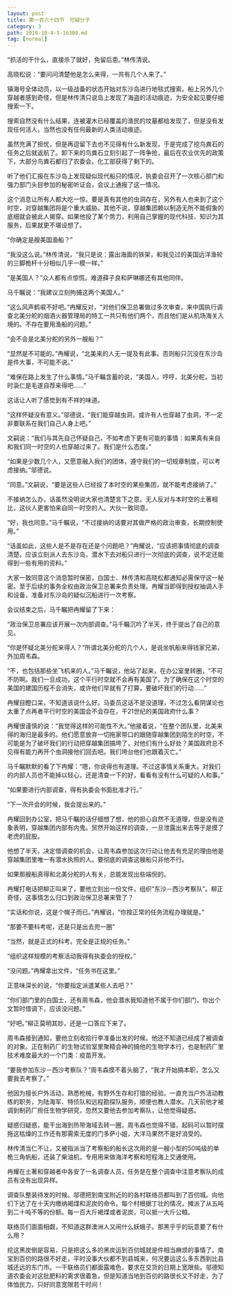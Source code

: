 ```yaml
---
layout: post
title: 第一百六十四节　可疑分子
category: 3
path: 2010-10-4-3-16300.md
tag: [normal]
---
```


“抓活的干什么，直接杀了就好，免留后患。”林传清说。

高晓松说：“要问问清楚他是怎么来得，一共有几个人来了。”

镇海号全体动员，以一级战备的状态开始对东沙岛进行地毯式搜索。船上另外几个穿越者感到奇怪，但是林传清只说岛上发现了海盗的活动痕迹，为安全起见要仔细搜索一下。

搜索自然没有什么结果，连被灌木已经覆盖的渔民的坟墓都给发现了，但是没有发现任何活人，当然也没有任何最新的人类活动痕迹。

虽然充满了担忧，但是再逗留下去也不见得有什么新发现，于是完成了挖鸟粪石的任务之后就返航了。卸下来的鸟粪石立刻引起了一阵争抢，最后在农业优先的政策下，大部分鸟粪石都归了农委会。化工部获得了剩下的。

听了他们汇报在东沙岛上发现疑似现代船只的情况，执委会召开了一次核心部门和强力部门头目参加的秘密听证会，会议上通报了这一情况。

这个消息让所有人都大吃一惊。要是真有其他的虫洞存在，另外有人也来到了这个时空，对穿越集团将是个重大威胁。其他不说，穿越集团赖以制造无所不能假象的底细就会被此人揭穿。如果他投了某个势力，利用自己掌握的现代科技、知识为其服务，后果就更不堪设想了。

“你确定是艘美国渔船？”

“我没这么说。”林传清说，“我只是说：露出海面的铁架，和我见过的美国远洋渔轮的三脚桅杆十分相似几乎一模一样。”

“是美国人？”众人都有点惊慌。难道薛子良和萨琳娜还有其他同伴。

马千瞩说：“我建议立刻拘捕这两个美国人。”

“这么风声鹤唳不好吧。”冉耀反对，“对他们保卫总署做过多次审查，来中国执行调查北美分舵的烟酒火器管理局的特工一共只有他们两个，而且他们是从机场海关入境的。不存在要用渔船的问题。”

“会不会是北美分舵的另外一艘船？”

“显然是不可能的。”冉耀说，“北美来的人无一提及有此事。否则船只沉没在东沙岛是件大事，不可能不说。”

“难保在路上发生了什么事情。”马千瞩含蓄的说，“美国人，哼哼，北美分舵，当初时袅仁是毛遂自荐来得吧……”

这话让人听了感觉到有不祥的味道。

“这样怀疑没有意义。”邬德说，“我们能穿越虫洞，或许有人也穿越了虫洞，不一定非要联系在我们自己人身上吧。”

文嗣说：“我们与其先自己怀疑自己，不如考虑下更有可能的事情：如果真有来自和我们同一时空的人也穿越过来了。我们是什么态度。”

“如果是少数几个人，又愿意融入我们的团体，遵守我们的一切规章制度，可以考虑接纳。”邬德说。

“同意。”文嗣说，“要是这些人已经投了本时空的某些集团，就不能考虑接纳了。”

不接纳怎么办，话虽然没明说大家也清楚言下之意。无人反对与本时空的土著相比，这伙人更害怕来自同一时空的人。大伙一致同意。

“好，我也同意。”马千瞩说，“不过接纳的话要对其做严格的政治审查，长期控制使用。”

“话虽如此，这些人是不是存在还是个问题吧？”冉耀说，“应该把事情彻底的调查清楚。应该立刻派人去东沙岛，潜水下去对船只进行一次彻底的调查，说不定还能得到一些有用的资料。”

大家一致同意这个消息暂时保密，白国士、林传清和高晓松都通知必需保守这一秘密。至于后续的事务全权由政治保卫总署来负责处理。冉耀当即得到授权抽调人手和设备，准备对东沙岛的疑似沉船进行一次考察。

会议结束之后，马千瞩把冉耀留了下来：

“政治保卫总署应该开展一次内部调查。”马千瞩沉吟了半天，终于提出了自己的意见。

“你是怀疑北美分舵来得人？”所谓北美分舵的几个人，是说坐帆船来得钱家兄弟，外加周韦森。

“不，也包括那些坐飞机来的人。”马千瞩说，他站了起来，在办公室里转圈，“不可不防啊。我们一旦成功，这个平行时空就不会再有美国了。为了确保在这个时空的美国的建国历程不会消失，或许他们早就有了打算，要破坏我们的行动……”

冉耀目瞪口呆，不知道该说什么好。马委员这话不是没道理，不过怎么看阴谋论也太重了点再者平行时空的美国会不会存在，干21世纪的美国政府什么事？

冉耀很谨慎的说：“我觉得这样的可能性不大。”他接着说，“在整个团队里，北美来得的海归是最多的。他们愿意放弃一切拖家带口的跟随穿越集团到陌生的时空，不可能是为了破坏我们的行动把穿越集团搞垮了，对他们有什么好处？美国政府总不见得有能力再开个虫洞接他们回去吧。我们垮台他们也跟着灭亡。”

马千瞩默默的看了下冉耀：“嗯，你说得也有道理。不过这事情关系重大。对我们的内部人员也不能掉以轻心，还是清查一下的好，看看有没有什么可疑的人和事。”

“如果要进行内部调查，得有执委会书面批准才行。”

“下一次开会的时候，我会提出来的。”

冉耀回到办公室，把马千瞩的话仔细想了想，他的担心自然不无道理，但是没有迹象表明，穿越集团内部有内鬼。贸然开始这样的调查，一旦泄露出来去等于是摸了老虎的屁股。

他想了半天，决定借调查的机会，让周韦森参加这次行动让他去有充足的理由他是穿越集团里唯一有潜水执照的人。要彻底的调查这艘船只非他不行。

如果那艘船真得和北美分舵的人有关，总能发现出些端倪的。

冉耀打电话把柳正叫来了，要他立刻出一份文件，组织“东沙－西沙考察队”。柳正奇怪，这事情怎么归口到政治保卫总署来管了？

“实话和你说，这是个幌子而已。”冉耀说，“你按正常的任务流程办理就是。”

“那要不要科考呢，还是只是出去兜一圈”

“当然，就是正式的科考。完全是正规的任务。”

“组织这样规模的考察活动我得有执委会的授权。”

“没问题。”冉耀拿出文件，“任务书在这里。”

正意味深长的说，“你要指定派遣某些人去吧？”

“你们部门里的白国士，还有周韦森，他会潜水我知道他不属于你们部门，你出个文暂时借调下，应该没问题。”

“好吧。”柳正莫明其妙，还是一口答应下来了。

周韦森接到通知，要他立刻收拾行李准备出发的时候。他还不知道已经成了被调查的对象。正在制药厂的生物试验室里聚精会神的搞他的生物学本行，也是制药厂里技术难度最大的一个门类：疫苗开发。

“要我参加东沙－西沙考察队？”周韦森摸不着头脑了，“我才开始搞本职，怎么又要我去考察了。”

他因为擅长户外活动，熟悉枪械，有野外生存和打猎的经验。一直充当户外活动教练的职务，为陆海军、特侦队和远程勘探队服务，顺便也教人潜水。几天前他才被调到制药厂担任生物学研究，忽然又要他去参加考察队，让他觉得疑惑。

疑惑归疑惑，能干出海到热带海域去转一圈，周韦森也觉得不错，起码可以暂时摆拖这枯燥的工作还有那需索无度的门多萨小姐，大洋马果然不是好消受的。

林传清当仁不让，又被指派当了考察船的船长这次用的是一艘小型的50吨级的单桅三角帆船，还装了柴油机，专用用来做海洋考察和短程海上交通使用。

冉耀在土著和穿越者中各安了一名调查人员，任务是在整个调查中注意考察队的成员有没有出现异样。

调查队整装待发的时候。邬德把到南宝附近的的各村联络员都叫到了百仞城。向他们下达了在十天内缴纳褐煤和泥炭的命令。每个村根据丁壮的情况，摊派了从五吨到二十吨不等的份额。每一百大斤褐煤或者泥炭，可以抵一大斤公粮。

联络员们面面相觑，不知道这群澳洲人又闹什么妖蛾子。那黑乎乎的玩意要了有什么用？

挖这黑炭倒是容易，只是把这么多的黑炭运到百仞城就是件相当麻烦的事情了。南宝到百仞的路很不好走，平时没事大伙都不到县城来，何况要运这么多东西到比县城还远的东门市。一干联络员们都面露难色，要求在交货的日期上宽限些。邬德知道农委会对这批肥料的需求很着急，但是知道当地到百仞的路很长又不好走，为了体恤民力，只好同意宽限若干时间！